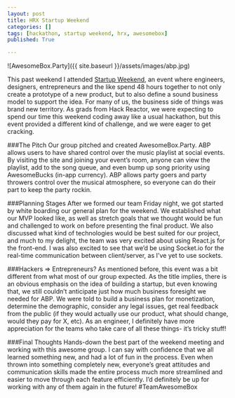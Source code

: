 ```yaml
---
layout: post
title: HRX Startup Weekend
categories: []
tags: [hackathon, startup weekend, hrx, awesomebox]
published: True

---
```


![AwesomeBox.Party]({{ site.baseurl }}/assets/images/abp.jpg)

This past weekend I attended [Startup Weekend](http://startupweekend.org/), an event where engineers, designers, entrepreneurs and the like spend 48 hours together to not only create a prototype of a new product, but to also define a sound business model to support the idea. For many of us, the business side of things was brand new territory. As grads from Hack Reactor, we were expecting to spend our time this weekend coding away like a usual hackathon, but this event provided a different kind of challenge, and we were eager to get cracking.

###The Pitch
Our group pitched and created AwesomeBox.Party. ABP allows users to have shared control over the music playlist at social events. By visiting the site and joining your event’s room, anyone can view the playlist, add to the song queue, and even bump up song priority using AwesomeBucks (in-app currency). ABP allows party goers and party throwers control over the musical atmosphere, so everyone can do their part to keep the party rockin.

###Planning Stages
After we formed our team Friday night, we got started by white boarding our general plan for the weekend. We established what our MVP looked like, as well as stretch goals that we thought would be fun and challenged to work on before presenting the final product. We also discussed what kind of technologies would be best suited for our project, and much to my delight, the team was very excited about using React.js for the front-end. I was also excited to see that we’d be using Socket.io for the real-time communication between client/server, as I've yet to use sockets.

###Hackers => Entrepreneurs?
As mentioned before, this event was a bit different from what most of our group expected. As the title implies, there is an obvious emphasis on the idea of building a startup, but even knowing that, we still couldn’t anticipate just how much business foresight we needed for ABP. We were told to build a business plan for monetization, determine the demographic, consider any legal issues, get real feedback from the public (if they would actually use our product, what should change, would they pay for X, etc). As an engineer, I definitely have more appreciation for the teams who take care of all these things- it’s tricky stuff!

###Final Thoughts
Hands-down the best part of the weekend meeting and working with this awesome group. I can say with confidence that we all learned something new, and had a lot of fun in the process. Even when thrown into something completely new, everyone’s great attitudes and communication skills made the entire process much more streamlined and easier to move through each feature efficiently. I’d definitely be up for working with any of them again in the future! #TeamAwesomeBox
